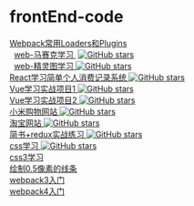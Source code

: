 # frontEnd-code
   [ Webpack常用Loaders和Plugins ]( https://github.com/pheromone/frontEnd-learn/blob/master/Webpack%E5%B8%B8%E7%94%A8Loaders%E5%92%8CPlugins.md )    <br/>
   [ web-马赛克学习 ]( https://github.com/pheromone/web-mosaic )  [![GitHub stars](https://img.shields.io/github/stars/pheromone/web-mosaic.svg?style=social&label=Stars)](https://github.com/pheromone/web-mosaic)   <br/>
   [ web-精灵图学习 ]( https://github.com/pheromone/sprite-sheet ) [![GitHub stars](https://img.shields.io/github/stars/pheromone/sprite-sheet.svg?style=social&label=Stars)](https://github.com/pheromone/sprite-sheet)    <br/>
   [ React学习简单个人消费记录系统 ](  https://github.com/pheromone/react-accounts ) [![GitHub stars](https://img.shields.io/github/stars/pheromone/react-accounts.svg?style=social&label=Stars)](https://github.com/pheromone/react-accounts)     <br/>
   [ Vue学习实战项目1 ](   https://github.com/pheromone/vue_demo )  [![GitHub stars](https://img.shields.io/github/stars/pheromone/vue_demo.svg?style=social&label=Stars)](https://github.com/pheromone/vue_demo)   <br/>
   [ Vue学习实战项目2 ](     https://github.com/pheromone/order_pos) [![GitHub stars](https://img.shields.io/github/stars/pheromone/order_pos.svg?style=social&label=Stars)](https://github.com/pheromone/order_pos)    <br/>
   [ 小米购物网站 ](   https://github.com/pheromone/xiaomi )   [![GitHub stars](https://img.shields.io/github/stars/pheromone/xiaomi.svg?style=social&label=Stars)](https://github.com/pheromone/xiaomi)    <br/>
   [ 淘宝网站 ](   https://github.com/pheromone/taobao )  [![GitHub stars](https://img.shields.io/github/stars/pheromone/taobao.svg?style=social&label=Stars)](https://github.com/pheromone/taobao)    <br/>
   [ 简书+redux实战练习 ](   https://github.com/pheromone/react_jianshu ) [![GitHub stars](https://img.shields.io/github/stars/pheromone/react_jianshu.svg?style=social&label=Stars)](https://github.com/pheromone/react_jianshu)   <br/>
   [ css学习 ](   https://github.com/pheromone/cssStudy )  [![GitHub stars](https://img.shields.io/github/stars/pheromone/cssStudy.svg?style=social&label=Stars)](https://github.com/pheromone/cssStudy)    <br/>
   [ css3学习 ](   https://www.php.cn/course/180.html )    <br/>
   [ 绘制0.5像素的线条 ](  https://github.com/pheromone/cssStudy/tree/master/%E7%BB%98%E5%88%B6%E5%8D%8A%E5%83%8F%E7%B4%A0%E7%9A%84%E6%96%B9%E6%B3%95 )    <br/>
   [ webpack3入门 ](   https://edu.51cto.com/center/course/lesson/index?id=229019 )    <br/>
   [ webpack4入门 ](     http://webpack.html.cn/ )    <br/>



  

   

